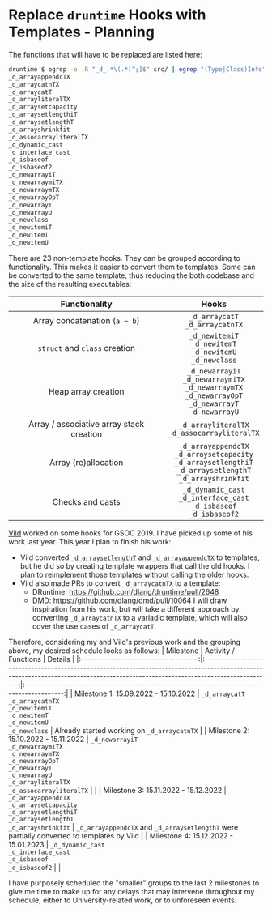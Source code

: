 # Replace `druntime` Hooks with Templates - Planning

The functions that will have to be replaced are listed here:
```bash
druntime $ egrep -o -R "_d_.*\(.*[^;]$" src/ | egrep "(Type|Class)Info" | egrep -v '`' | cut -d ':' -f 2 | cut -d '(' -f 1 | sort -u
_d_arrayappendcTX
_d_arraycatnTX
_d_arraycatT
_d_arrayliteralTX
_d_arraysetcapacity
_d_arraysetlengthiT
_d_arraysetlengthT
_d_arrayshrinkfit
_d_assocarrayliteralTX
_d_dynamic_cast
_d_interface_cast
_d_isbaseof
_d_isbaseof2
_d_newarrayiT
_d_newarraymiTX
_d_newarraymTX
_d_newarrayOpT
_d_newarrayT
_d_newarrayU
_d_newclass
_d_newitemiT
_d_newitemT
_d_newitemU
```





There are 23 non-template hooks.
They can be grouped according to functionality.
This makes it easier to convert them to templates.
Some can be converted to the same template, thus reducing the both codebase and the size of the resulting executables:

| Functionality                            | Hooks                                                                                                                        |
|:----------------------------------------:|:----------------------------------------------------------------------------------------------------------------------------:|
| Array concatenation (`a ~ b`)            | `_d_arraycatT`<br />`_d_arraycatnTX`                                                                                         |
| `struct` and `class` creation            | `_d_newitemiT`<br />`_d_newitemT`<br />`_d_newitemU`<br />`_d_newclass`                                                      |
| Heap array creation                      | `_d_newarrayiT`<br />`_d_newarraymiTX`<br />`_d_newarraymTX`<br />`_d_newarrayOpT`<br />`_d_newarrayT`<br />`_d_newarrayU`   |
| Array / associative array stack creation | `_d_arrayliteralTX`<br />`_d_assocarrayliteralTX`                                                                            |
| Array (re)allocation                     | `_d_arrayappendcTX`<br />`_d_arraysetcapacity`<br />`_d_arraysetlengthiT`<br />`_d_arraysetlengthT`<br />`_d_arrayshrinkfit` |
| Checks and casts                         | `_d_dynamic_cast`<br />`_d_interface_cast`<br />`_d_isbaseof`<br />`_d_isbaseof2`                                            |

[Vild](https://github.com/vild) worked on some hooks for GSOC 2019.
I have picked up some of his work last year.
This year I plan to finish his work:
- Vild converted [`_d_arraysetlengthT`](https://github.com/dlang/druntime/pull/2656) and [`_d_arrayappendcTX`](https://github.com/dlang/druntime/pull/2632) to templates, but he did so by creating template wrappers that call the old hooks.
I plan to reimplement those templates without calling the older hooks.
- Vild also made PRs to convert `_d_arraycatnTX` to a template:
    - DRuntime: https://github.com/dlang/druntime/pull/2648
    - DMD: https://github.com/dlang/dmd/pull/10064
I will draw inspiration from his work, but will take a different approach by converting `_d_arraycatnTX` to a variadic template, which will also cover the use cases of `_d_arraycatT`.

Therefore, considering my and Vild's previous work and the grouping above, my desired schedule looks as follows:
|          Milestone                   | Activity / Functions                                                                                                                                                              |      Details                                |
|:------------------------------------:|:---------------------------------------------------------------------------------------------------------------------------------------------------------------------------------:|:------------------------------------------------------------------------------------------:|
| Milestone 1: 15.09.2022 - 15.10.2022 | `_d_arraycatT`<br />`_d_arraycatnTX`<br/>`_d_newitemiT`<br />`_d_newitemT`<br />`_d_newitemU`<br />`_d_newclass`                                                                  | Already started working on `_d_arraycatnTX`                                                |
| Milestone 2: 15.10.2022 - 15.11.2022 | `_d_newarrayiT`<br />`_d_newarraymiTX`<br />`_d_newarraymTX`<br />`_d_newarrayOpT`<br />`_d_newarrayT`<br />`_d_newarrayU`<br />`_d_arrayliteralTX`<br />`_d_assocarrayliteralTX` | |
| Milestone 3: 15.11.2022 - 15.12.2022 | `_d_arrayappendcTX`<br />`_d_arraysetcapacity`<br />`_d_arraysetlengthiT`<br />`_d_arraysetlengthT`<br />`_d_arrayshrinkfit`                                                      | `_d_arrayappendcTX` and `_d_arraysetlengthT` were partially converted to templates by Vild |
| Milestone 4: 15.12.2022 - 15.01.2023 | `_d_dynamic_cast`<br />`_d_interface_cast`<br />`_d_isbaseof`<br />`_d_isbaseof2` | |

I have purposely scheduled the "smaller" groups to the last 2 milestones to give me time to make up for any delays that may intervene throughout my schedule, either to University-related work, or to unforeseen events.
